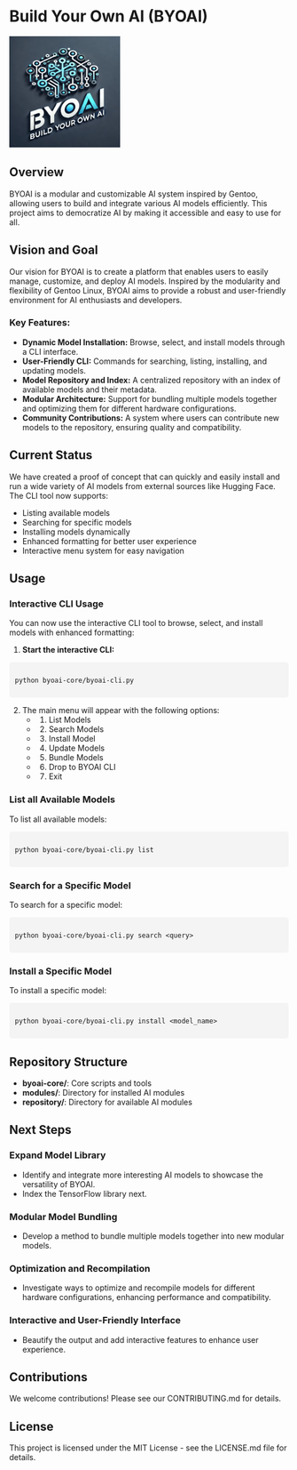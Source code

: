 # Build Your Own AI (BYOAI)

<img src="./assets/logo.png" alt="BYOAI Logo" width="200" />

## Overview

BYOAI is a modular and customizable AI system inspired by Gentoo, allowing users to build and integrate various AI models efficiently. This project aims to democratize AI by making it accessible and easy to use for all.

## Vision and Goal

Our vision for BYOAI is to create a platform that enables users to easily manage, customize, and deploy AI models. Inspired by the modularity and flexibility of Gentoo Linux, BYOAI aims to provide a robust and user-friendly environment for AI enthusiasts and developers.

### Key Features:

- **Dynamic Model Installation:** Browse, select, and install models through a CLI interface.
- **User-Friendly CLI:** Commands for searching, listing, installing, and updating models.
- **Model Repository and Index:** A centralized repository with an index of available models and their metadata.
- **Modular Architecture:** Support for bundling multiple models together and optimizing them for different hardware configurations.
- **Community Contributions:** A system where users can contribute new models to the repository, ensuring quality and compatibility.

## Current Status

We have created a proof of concept that can quickly and easily install and run a wide variety of AI models from external sources like Hugging Face. The CLI tool now supports:

- Listing available models
- Searching for specific models
- Installing models dynamically
- Enhanced formatting for better user experience
- Interactive menu system for easy navigation

## Usage

### Interactive CLI Usage

You can now use the interactive CLI tool to browse, select, and install models with enhanced formatting:

1. **Start the interactive CLI:** 
<div style="background-color: #f4f4f4; padding: 10px; border-radius: 5px;">
<pre><code>python byoai-core/byoai-cli.py</code></pre>
</div>

2. The main menu will appear with the following options:
    - 1. List Models
    - 2. Search Models
    - 3. Install Model
    - 4. Update Models
    - 5. Bundle Models
    - 6. Drop to BYOAI CLI
    - 7. Exit

### List all Available Models

To list all available models:

<div style="background-color: #f4f4f4; padding: 10px; border-radius: 5px;">
<pre><code>python byoai-core/byoai-cli.py list</code></pre>
</div>

### Search for a Specific Model

To search for a specific model:

<div style="background-color: #f4f4f4; padding: 10px; border-radius: 5px;">
<pre><code>python byoai-core/byoai-cli.py search &lt;query&gt;</code></pre>
</div>

### Install a Specific Model

To install a specific model:

<div style="background-color: #f4f4f4; padding: 10px; border-radius: 5px;">
<pre><code>python byoai-core/byoai-cli.py install &lt;model_name&gt;</code></pre>
</div>

## Repository Structure

- **byoai-core/**: Core scripts and tools
- **modules/**: Directory for installed AI modules
- **repository/**: Directory for available AI modules

## Next Steps

### Expand Model Library
- Identify and integrate more interesting AI models to showcase the versatility of BYOAI.
- Index the TensorFlow library next.

### Modular Model Bundling
- Develop a method to bundle multiple models together into new modular models.

### Optimization and Recompilation
- Investigate ways to optimize and recompile models for different hardware configurations, enhancing performance and compatibility.

### Interactive and User-Friendly Interface
- Beautify the output and add interactive features to enhance user experience.

## Contributions

We welcome contributions! Please see our CONTRIBUTING.md for details.

## License

This project is licensed under the MIT License - see the LICENSE.md file for details.
